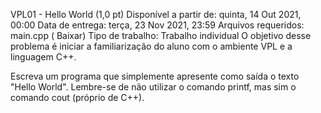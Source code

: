 VPL01 - Hello World (1,0 pt)
 Disponível a partir de: quinta, 14 Out 2021, 00:00
 Data de entrega: terça, 23 Nov 2021, 23:59
 Arquivos requeridos: main.cpp ( Baixar)
Tipo de trabalho:  Trabalho individual
O objetivo desse problema é iniciar a familiarização do aluno com o ambiente VPL e a linguagem C++.

Escreva um programa que simplemente apresente como saída o texto "Hello World". Lembre-se de não utilizar o comando printf, mas sim o comando cout (próprio de C++).

